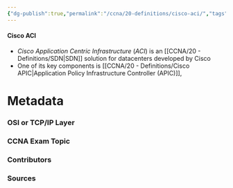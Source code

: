 ```yaml
---
{"dg-publish":true,"permalink":"/ccna/20-definitions/cisco-aci/","tags":["defs_ccna"]}
---
```


#### Cisco ACI
- *Cisco Application Centric Infrastructure* (*ACI*) is an [[CCNA/20 - Definitions/SDN\|SDN]] solution for datacenters developed by Cisco
- One of its key components is [[CCNA/20 - Definitions/Cisco APIC\|Application Policy Infrastructure Controller (APIC)]], 


# Metadata
### OSI or TCP/IP Layer

### CCNA Exam Topic

### Contributors

### Sources

